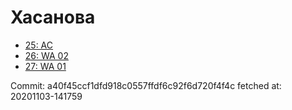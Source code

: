 # Хасанова
- [25: AC](25.md)
- [26: WA 02](26.md)
- [27: WA 01](27.md)

Commit: a40f45ccf1dfd918c0557ffdf6c92f6d720f4f4c
 fetched at: 20201103-141759
